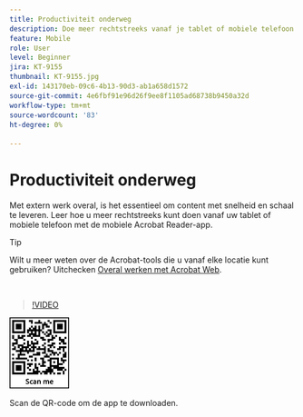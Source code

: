 ```yaml
---
title: Productiviteit onderweg
description: Doe meer rechtstreeks vanaf je tablet of mobiele telefoon met de mobiele Acrobat Reader-app
feature: Mobile
role: User
level: Beginner
jira: KT-9155
thumbnail: KT-9155.jpg
exl-id: 143170eb-09c6-4b13-90d3-ab1a658d1572
source-git-commit: 4e6fbf91e96d26f9ee8f1105ad68738b9450a32d
workflow-type: tm+mt
source-wordcount: '83'
ht-degree: 0%

---
```


# Productiviteit onderweg

Met extern werk overal, is het essentieel om content met snelheid en schaal te leveren. Leer hoe u meer rechtstreeks kunt doen vanaf uw tablet of mobiele telefoon met de mobiele Acrobat Reader-app.

>[!TIP]
>
>Wilt u meer weten over de Acrobat-tools die u vanaf elke locatie kunt gebruiken? Uitchecken [Overal werken met Acrobat Web](acrobatweb.md).

<br>

>[!VIDEO](https://video.tv.adobe.com/v/337972?quality=12&learn=on&hidetitle=true)

![QR-code](../assets/Acrobatqrcode.jpg)

Scan de QR-code om de app te downloaden.
